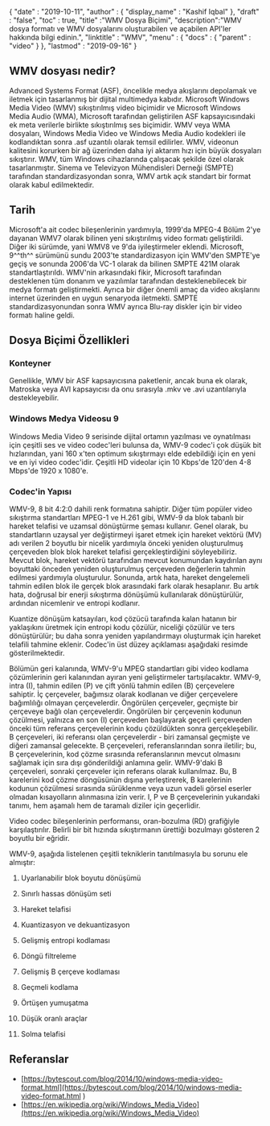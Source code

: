 {
  "date" : "2019-10-11",
  "author" : {
    "display_name" : "Kashif Iqbal"
},
  "draft" : "false",
  "toc" : true,
  "title" :"WMV Dosya Biçimi",
  "description":"WMV dosya formatı ve WMV dosyalarını oluşturabilen ve açabilen API'ler hakkında bilgi edinin.",
  "linktitle" : "WMV",
  "menu" : {
    "docs" : {
      "parent" : "video"
}
},
  "lastmod" : "2019-09-16"
}

## WMV dosyası nedir?

Advanced Systems Format (ASF), öncelikle medya akışlarını depolamak ve iletmek için tasarlanmış bir dijital multimedya kabıdır. Microsoft Windows Media Video (WMV) sıkıştırılmış video biçimidir ve Microsoft Windows Media Audio (WMA), Microsoft tarafından geliştirilen ASF kapsayıcısındaki ek meta verilerle birlikte sıkıştırılmış ses biçimidir. WMV veya WMA dosyaları, Windows Media Video ve Windows Media Audio kodekleri ile kodlandıktan sonra .asf uzantılı olarak temsil edilirler. WMV, videonun kalitesini korurken bir ağ üzerinden daha iyi aktarım hızı için büyük dosyaları sıkıştırır. WMV, tüm Windows cihazlarında çalışacak şekilde özel olarak tasarlanmıştır. Sinema ve Televizyon Mühendisleri Derneği (SMPTE) tarafından standardizasyondan sonra, WMV artık açık standart bir format olarak kabul edilmektedir.

## Tarih ##

Microsoft'a ait codec bileşenlerinin yardımıyla, 1999'da MPEG-4 Bölüm 2'ye dayanan WMV7 olarak bilinen yeni sıkıştırılmış video formatı geliştirildi. Diğer iki sürümde, yani WMV8 ve 9'da iyileştirmeler eklendi. Microsoft, 9^^th^^ sürümünü sundu 2003'te standardizasyon için WMV'den SMPTE'ye geçiş ve sonunda 2006'da VC-1 olarak da bilinen SMPTE 421M olarak standartlaştırıldı. WMV'nin arkasındaki fikir, Microsoft tarafından desteklenen tüm donanım ve yazılımlar tarafından desteklenebilecek bir medya formatı geliştirmekti. Ayrıca bir diğer önemli amaç da video akışlarını internet üzerinden en uygun senaryoda iletmekti. SMPTE standardizasyonundan sonra WMV ayrıca Blu-ray diskler için bir video formatı haline geldi.

## Dosya Biçimi Özellikleri

### Konteyner

Genellikle, WMV bir ASF kapsayıcısına paketlenir, ancak buna ek olarak, Matroska veya AVI kapsayıcısı da onu sırasıyla .mkv ve .avi uzantılarıyla destekleyebilir.

### Windows Medya Videosu 9

Windows Media Video 9 serisinde dijital ortamın yazılması ve oynatılması için çeşitli ses ve video codec'leri bulunsa da, WMV-9 codec'i çok düşük bit hızlarından, yani 160 x'ten optimum sıkıştırmayı elde edebildiği için en yeni ve en iyi video codec'idir. Çeşitli HD videolar için 10 Kbps'de 120'den 4-8 Mbps'de 1920 x 1080'e.

### Codec'in Yapısı

WMV-9, 8 bit 4:2:0 dahili renk formatına sahiptir. Diğer tüm popüler video sıkıştırma standartları MPEG-1 ve H.261 gibi, WMV-9 da blok tabanlı bir hareket telafisi ve uzamsal dönüştürme şeması kullanır. Genel olarak, bu standartların uzaysal yer değiştirmeyi işaret etmek için hareket vektörü (MV) adı verilen 2 boyutlu bir nicelik yardımıyla önceki yeniden oluşturulmuş çerçeveden blok blok hareket telafisi gerçekleştirdiğini söyleyebiliriz. Mevcut blok, hareket vektörü tarafından mevcut konumundan kaydırılan aynı boyuttaki önceden yeniden oluşturulmuş çerçeveden değerlerin tahmin edilmesi yardımıyla oluşturulur. Sonunda, artık hata, hareket dengelemeli tahmin edilen blok ile gerçek blok arasındaki fark olarak hesaplanır. Bu artık hata, doğrusal bir enerji sıkıştırma dönüşümü kullanılarak dönüştürülür, ardından nicemlenir ve entropi kodlanır.

Kuantize dönüşüm katsayıları, kod çözücü tarafında kalan hatanın bir yaklaşıkını üretmek için entropi kodu çözülür, niceliği çözülür ve ters dönüştürülür; bu daha sonra yeniden yapılandırmayı oluşturmak için hareket telafili tahmine eklenir. Codec'in üst düzey açıklaması aşağıdaki resimde gösterilmektedir.

Bölümün geri kalanında, WMV-9'u MPEG standartları gibi video kodlama çözümlerinin geri kalanından ayıran yeni geliştirmeler tartışılacaktır. WMV-9, intra (I), tahmin edilen (P) ve çift yönlü tahmin edilen (B) çerçevelere sahiptir. İç çerçeveler, bağımsız olarak kodlanan ve diğer çerçevelere bağımlılığı olmayan çerçevelerdir. Öngörülen çerçeveler, geçmişte bir çerçeveye bağlı olan çerçevelerdir. Öngörülen bir çerçevenin kodunun çözülmesi, yalnızca en son (I) çerçeveden başlayarak geçerli çerçeveden önceki tüm referans çerçevelerinin kodu çözüldükten sonra gerçekleşebilir. B çerçeveleri, iki referansı olan çerçevelerdir - biri zamansal geçmişte ve diğeri zamansal gelecekte. B çerçeveleri, referanslarından sonra iletilir; bu, B çerçevelerinin, kod çözme sırasında referanslarının mevcut olmasını sağlamak için sıra dışı gönderildiği anlamına gelir. WMV-9'daki B çerçeveleri, sonraki çerçeveler için referans olarak kullanılmaz. Bu, B karelerini kod çözme döngüsünün dışına yerleştirerek, B karelerinin kodunun çözülmesi sırasında sürüklenme veya uzun vadeli görsel eserler olmadan kısayolların alınmasına izin verir. I, P ve B çerçevelerinin yukarıdaki tanımı, hem aşamalı hem de taramalı diziler için geçerlidir.

Video codec bileşenlerinin performansı, oran-bozulma (RD) grafiğiyle karşılaştırılır. Belirli bir bit hızında sıkıştırmanın ürettiği bozulmayı gösteren 2 boyutlu bir eğridir.

WMV-9, aşağıda listelenen çeşitli tekniklerin tanıtılmasıyla bu sorunu ele almıştır:

1. Uyarlanabilir blok boyutu dönüşümü

2. Sınırlı hassas dönüşüm seti

3. Hareket telafisi

4. Kuantizasyon ve dekuantizasyon

5. Gelişmiş entropi kodlaması

6. Döngü filtreleme

7. Gelişmiş B çerçeve kodlaması

8. Geçmeli kodlama

9. Örtüşen yumuşatma

10. Düşük oranlı araçlar

11. Solma telafisi

## Referanslar ##

* [https://bytescout.com/blog/2014/10/windows-media-video-format.html](https://bytescout.com/blog/2014/10/windows-media-video-format.html )
* [https://en.wikipedia.org/wiki/Windows_Media_Video](https://en.wikipedia.org/wiki/Windows_Media_Video)


